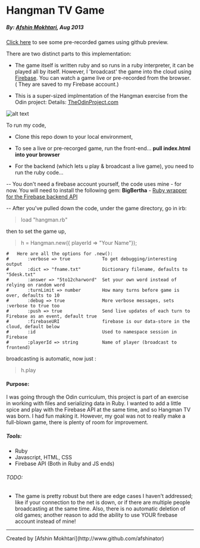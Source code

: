 Hangman TV Game
============

##### By: [Afshin Mokhtari](https://github.com/afshinator), Aug 2013
[Click here](http://htmlpreview.github.io/?https://github.com/afshinator/Hangman-TV/blob/master/index.html) to see some pre-recorded games using github preview.


There are two distinct parts to this implementation:

* The game itself is written ruby and so runs in a ruby interpreter, it can be played all by itself.
However, I 'broadcast' the game into the cloud using [Firebase](https://www.firebase.com/).
You can watch a game live or pre-recorded from the browser. ( They are saved to my Firebase account.)


* This is a super-sized implmentation of the Hangman exercise from the Odin project:
Details:  [TheOdinProject.com](http://www.theodinproject.com/courses/ruby-programming/lessons/files-and-serialization)

![alt text][logo]


To run my code,
 - Clone this repo down to your local environment,

 - To see a live or pre-recorged game, run the front-end... **pull index.html into your browser**

 - For the backend (which lets u play & broadcast a live game), you need to run the ruby code...

 -- You don't need a firebase account yourself, the code uses mine - for now.
 You will need to install the following gem: <b>BigBertha</b> - [Ruby wrapper for the Firebase backend API](http://derailed.github.io/bigbertha/)

 -- After you've pulled down the code, under the game directory, 
 go in irb:

>load "hangman.rb"

then to set the game up, 
>h = Hangman.new({ playerId => "Your Name"});

	#	Here are all the options for .new(): 
	#		:verbose => true 			To get debugging/interesting output
	#  		:dict => "fname.txt"		Dictionary filename, defaults to "5desk.txt"
	# 		:answer => "5to12charword"  Set your own word instead of relying on random word
	#  		:turnLimit => number		How many turns before game is over, defaults to 10
	#  		:debug => true				More verbose messages, sets :verbose to true too
	#  		:push => true				Send live updates of each turn to Firebase as an event, default true
	#  		:firebaseURI 				firebase is our data-store in the cloud, default below
	# 		:id                         Used to namespace session in Firebase
	#  		:playerId => string 		Name of player (broadcast to frontend)


broadcasting is automatic, now just :
>h.play

#### Purpose:
I was going through the Odin curriculum, this project is part of an exercise in working with files and serializing data in Ruby.  I wanted to add a little spice and play with the Firebase API at the same time, and so Hangman TV was born.  I had fun making it.  However, my goal was not to really make a full-blown game, there is plenty of room for improvement.

##### Tools:
- Ruby
- Javascript, HTML, CSS
- Firebase API (Both in Ruby and JS ends)

###### TODO:
- The game is pretty robust but there are edge cases I haven't addressed; like if your connection to the net is down, or if there are multiple people broadcasting at the same time.  Also, there is no automatic deletion of old games; another reason to add the ability to use YOUR firebase account instead of mine!


<hr>
Created by [Afshin Mokhtari](http://www.github.com/afshinator)

[logo]:http://24.media.tumblr.com/09ddacd6ec02e06fe5b1e57c5eb379fd/tumblr_mwdlag98LX1sh230co1_1280.jpg "Hangman snapshot"